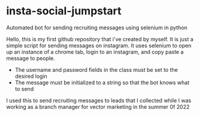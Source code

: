 # insta-social-jumpstart
Automated bot for sending recruiting messages using selenium in python


Hello, this is my first github repository that i've created by myself. It is just a simple script for sending messages on instagram.
It uses selenium to open up an instance of a chrome tab, login to an instagram, and copy paste a message to people. 

- The username and password fields in the class must be set to the desired login
- The message must be initialized to a string so that the bot knows what to send

I used this to send recruiting messages to leads that I collected while I was working as a branch manager for vector marketing in the summer 0f 2022
